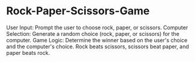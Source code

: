 # Rock-Paper-Scissors-Game
User Input: Prompt the user to choose rock, paper, or scissors.  Computer Selection: Generate a random choice (rock, paper, or scissors) for  the computer.  Game Logic: Determine the winner based on the user's choice and the  computer's choice.  Rock beats scissors, scissors beat paper, and paper beats rock.
